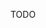 [//]: # (This file was generated from: doc/template/example.mdt using the documentation_builder package on: 2022-02-11 13:40:02.625978.)
TODO
